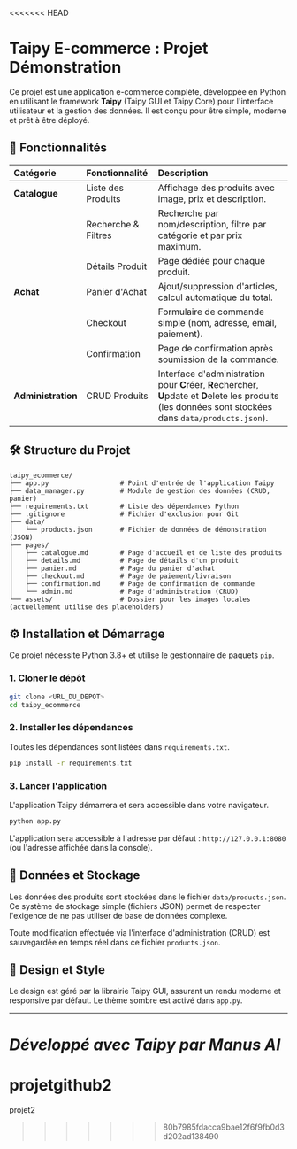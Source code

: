 <<<<<<< HEAD
# Taipy E-commerce : Projet Démonstration

Ce projet est une application e-commerce complète, développée en Python en utilisant le framework **Taipy** (Taipy GUI et Taipy Core) pour l'interface utilisateur et la gestion des données. Il est conçu pour être simple, moderne et prêt à être déployé.

## 🚀 Fonctionnalités

| Catégorie | Fonctionnalité | Description |
| :--- | :--- | :--- |
| **Catalogue** | Liste des Produits | Affichage des produits avec image, prix et description. |
| | Recherche & Filtres | Recherche par nom/description, filtre par catégorie et par prix maximum. |
| | Détails Produit | Page dédiée pour chaque produit. |
| **Achat** | Panier d'Achat | Ajout/suppression d'articles, calcul automatique du total. |
| | Checkout | Formulaire de commande simple (nom, adresse, email, paiement). |
| | Confirmation | Page de confirmation après soumission de la commande. |
| **Administration** | CRUD Produits | Interface d'administration pour **C**réer, **R**echercher, **U**pdate et **D**elete les produits (les données sont stockées dans `data/products.json`). |

## 🛠️ Structure du Projet

```
taipy_ecommerce/
├── app.py                  # Point d'entrée de l'application Taipy
├── data_manager.py         # Module de gestion des données (CRUD, panier)
├── requirements.txt        # Liste des dépendances Python
├── .gitignore              # Fichier d'exclusion pour Git
├── data/
│   └── products.json       # Fichier de données de démonstration (JSON)
├── pages/
│   ├── catalogue.md        # Page d'accueil et de liste des produits
│   ├── details.md          # Page de détails d'un produit
│   ├── panier.md           # Page du panier d'achat
│   ├── checkout.md         # Page de paiement/livraison
│   ├── confirmation.md     # Page de confirmation de commande
│   └── admin.md            # Page d'administration (CRUD)
└── assets/                 # Dossier pour les images locales (actuellement utilise des placeholders)
```

## ⚙️ Installation et Démarrage

Ce projet nécessite Python 3.8+ et utilise le gestionnaire de paquets `pip`.

### 1. Cloner le dépôt

```bash
git clone <URL_DU_DEPOT>
cd taipy_ecommerce
```

### 2. Installer les dépendances

Toutes les dépendances sont listées dans `requirements.txt`.

```bash
pip install -r requirements.txt
```

### 3. Lancer l'application

L'application Taipy démarrera et sera accessible dans votre navigateur.

```bash
python app.py
```

L'application sera accessible à l'adresse par défaut : `http://127.0.0.1:8080` (ou l'adresse affichée dans la console).

## 📝 Données et Stockage

Les données des produits sont stockées dans le fichier `data/products.json`. Ce système de stockage simple (fichiers JSON) permet de respecter l'exigence de ne pas utiliser de base de données complexe.

Toute modification effectuée via l'interface d'administration (CRUD) est sauvegardée en temps réel dans ce fichier `products.json`.

## 🎨 Design et Style

Le design est géré par la librairie Taipy GUI, assurant un rendu moderne et responsive par défaut. Le thème sombre est activé dans `app.py`.

---
*Développé avec Taipy par Manus AI*
=======
# projetgithub2
projet2
>>>>>>> 80b7985fdacca9bae12f6f9fb0d3d202ad138490
